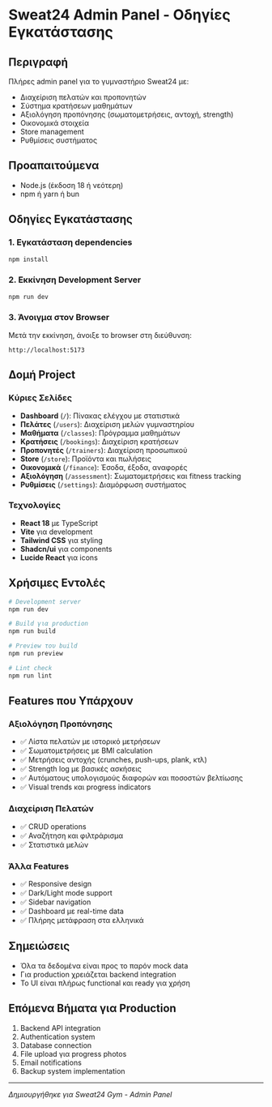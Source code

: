 # Sweat24 Admin Panel - Οδηγίες Εγκατάστασης

## Περιγραφή
Πλήρες admin panel για το γυμναστήριο Sweat24 με:
- Διαχείριση πελατών και προπονητών
- Σύστημα κρατήσεων μαθημάτων
- Αξιολόγηση προπόνησης (σωματομετρήσεις, αντοχή, strength)
- Οικονομικά στοιχεία
- Store management
- Ρυθμίσεις συστήματος

## Προαπαιτούμενα
- Node.js (έκδοση 18 ή νεότερη)
- npm ή yarn ή bun

## Οδηγίες Εγκατάστασης

### 1. Εγκατάσταση dependencies
```bash
npm install
```

### 2. Εκκίνηση Development Server
```bash
npm run dev
```

### 3. Άνοιγμα στον Browser
Μετά την εκκίνηση, άνοιξε το browser στη διεύθυνση:
```
http://localhost:5173
```

## Δομή Project

### Κύριες Σελίδες
- **Dashboard** (`/`): Πίνακας ελέγχου με στατιστικά
- **Πελάτες** (`/users`): Διαχείριση μελών γυμναστηρίου
- **Μαθήματα** (`/classes`): Πρόγραμμα μαθημάτων
- **Κρατήσεις** (`/bookings`): Διαχείριση κρατήσεων
- **Προπονητές** (`/trainers`): Διαχείριση προσωπικού
- **Store** (`/store`): Προϊόντα και πωλήσεις
- **Οικονομικά** (`/finance`): Έσοδα, έξοδα, αναφορές
- **Αξιολόγηση** (`/assessment`): Σωματομετρήσεις και fitness tracking
- **Ρυθμίσεις** (`/settings`): Διαμόρφωση συστήματος

### Τεχνολογίες
- **React 18** με TypeScript
- **Vite** για development
- **Tailwind CSS** για styling
- **Shadcn/ui** για components
- **Lucide React** για icons

## Χρήσιμες Εντολές
```bash
# Development server
npm run dev

# Build για production
npm run build

# Preview του build
npm run preview

# Lint check
npm run lint
```

## Features που Υπάρχουν

### Αξιολόγηση Προπόνησης
- ✅ Λίστα πελατών με ιστορικό μετρήσεων
- ✅ Σωματομετρήσεις με BMI calculation
- ✅ Μετρήσεις αντοχής (crunches, push-ups, plank, κτλ)
- ✅ Strength log με βασικές ασκήσεις
- ✅ Αυτόματους υπολογισμούς διαφορών και ποσοστών βελτίωσης
- ✅ Visual trends και progress indicators

### Διαχείριση Πελατών
- ✅ CRUD operations
- ✅ Αναζήτηση και φιλτράρισμα
- ✅ Στατιστικά μελών

### Άλλα Features
- ✅ Responsive design
- ✅ Dark/Light mode support
- ✅ Sidebar navigation
- ✅ Dashboard με real-time data
- ✅ Πλήρης μετάφραση στα ελληνικά

## Σημειώσεις
- Όλα τα δεδομένα είναι προς το παρόν mock data
- Για production χρειάζεται backend integration
- Το UI είναι πλήρως functional και ready για χρήση

## Επόμενα Βήματα για Production
1. Backend API integration
2. Authentication system
3. Database connection
4. File upload για progress photos
5. Email notifications
6. Backup system implementation

---
*Δημιουργήθηκε για Sweat24 Gym - Admin Panel* 
